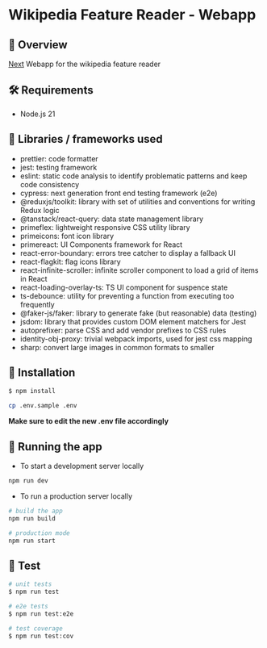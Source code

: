 # Wikipedia Feature Reader - Webapp

## 📘 Overview

[Next](https://github.com/vercel/next.js) Webapp for the wikipedia feature reader


## 🛠️ Requirements

- Node.js 21

## 📝 Libraries / frameworks used

- prettier: code formatter
- jest: testing framework
- eslint: static code analysis to identify problematic patterns and keep code consistency
- cypress: next generation front end testing framework (e2e)
- @reduxjs/toolkit: library with set of utilities and conventions for writing Redux logic
- @tanstack/react-query: data state management library
- primeflex: lightweight responsive CSS utility library
- primeicons: font icon library
- primereact: UI Components framework for React
- react-error-boundary: errors tree catcher to display a fallback UI
- react-flagkit: flag icons library
- react-infinite-scroller: infinite scroller component to load a grid of items in React
- react-loading-overlay-ts: TS UI component for suspence state
- ts-debounce: utility for preventing a function from executing too frequently
- @faker-js/faker: library to generate fake (but reasonable) data (testing)
- jsdom: library that provides custom DOM element matchers for Jest
- autoprefixer: parse CSS and add vendor prefixes to CSS rules
- identity-obj-proxy: trivial webpack imports, used for jest css mapping
- sharp: convert large images in common formats to smaller

## 🔨 Installation

```bash
$ npm install
```

```bash
cp .env.sample .env
```

**Make sure to edit the new .env file accordingly**

## 🚀 Running the app

- To start a development server locally

```bash
npm run dev
```

- To run a production server locally

```bash
# build the app
npm run build

# production mode
npm run start
```

## 🧪 Test

```bash
# unit tests
$ npm run test

# e2e tests
$ npm run test:e2e

# test coverage
$ npm run test:cov
```
